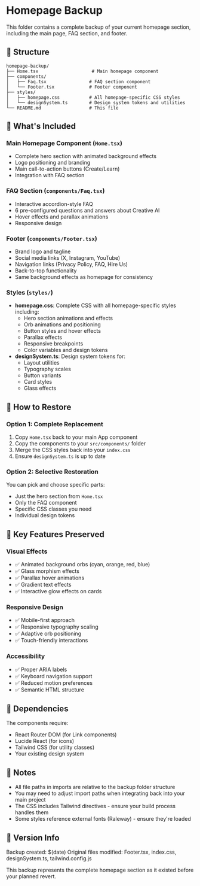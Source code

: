 # Homepage Backup

This folder contains a complete backup of your current homepage section, including the main page, FAQ section, and footer.

## 📁 Structure

```
homepage-backup/
├── Home.tsx                    # Main homepage component
├── components/
│   ├── Faq.tsx                # FAQ section component
│   └── Footer.tsx             # Footer component
├── styles/
│   ├── homepage.css           # All homepage-specific CSS styles
│   └── designSystem.ts        # Design system tokens and utilities
└── README.md                  # This file
```

## 🎯 What's Included

### Main Homepage Component (`Home.tsx`)
- Complete hero section with animated background effects
- Logo positioning and branding
- Main call-to-action buttons (Create/Learn)
- Integration with FAQ section

### FAQ Section (`components/Faq.tsx`)
- Interactive accordion-style FAQ
- 6 pre-configured questions and answers about Creative AI
- Hover effects and parallax animations
- Responsive design

### Footer (`components/Footer.tsx`)
- Brand logo and tagline
- Social media links (X, Instagram, YouTube)
- Navigation links (Privacy Policy, FAQ, Hire Us)
- Back-to-top functionality
- Same background effects as homepage for consistency

### Styles (`styles/`)
- **homepage.css**: Complete CSS with all homepage-specific styles including:
  - Hero section animations and effects
  - Orb animations and positioning
  - Button styles and hover effects
  - Parallax effects
  - Responsive breakpoints
  - Color variables and design tokens
- **designSystem.ts**: Design system tokens for:
  - Layout utilities
  - Typography scales
  - Button variants
  - Card styles
  - Glass effects

## 🚀 How to Restore

### Option 1: Complete Replacement
1. Copy `Home.tsx` back to your main App component
2. Copy the components to your `src/components/` folder
3. Merge the CSS styles back into your `index.css`
4. Ensure `designSystem.ts` is up to date

### Option 2: Selective Restoration
You can pick and choose specific parts:
- Just the hero section from `Home.tsx`
- Only the FAQ component
- Specific CSS classes you need
- Individual design tokens

## 🎨 Key Features Preserved

### Visual Effects
- ✅ Animated background orbs (cyan, orange, red, blue)
- ✅ Glass morphism effects
- ✅ Parallax hover animations
- ✅ Gradient text effects
- ✅ Interactive glow effects on cards

### Responsive Design
- ✅ Mobile-first approach
- ✅ Responsive typography scaling
- ✅ Adaptive orb positioning
- ✅ Touch-friendly interactions

### Accessibility
- ✅ Proper ARIA labels
- ✅ Keyboard navigation support
- ✅ Reduced motion preferences
- ✅ Semantic HTML structure

## 🔧 Dependencies

The components require:
- React Router DOM (for Link components)
- Lucide React (for icons)
- Tailwind CSS (for utility classes)
- Your existing design system

## 📝 Notes

- All file paths in imports are relative to the backup folder structure
- You may need to adjust import paths when integrating back into your main project
- The CSS includes Tailwind directives - ensure your build process handles them
- Some styles reference external fonts (Raleway) - ensure they're loaded

## 🔄 Version Info

Backup created: $(date)
Original files modified: Footer.tsx, index.css, designSystem.ts, tailwind.config.js

This backup represents the complete homepage section as it existed before your planned revert.
